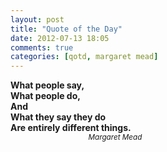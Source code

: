```yaml
---
layout: post
title: "Quote of the Day"
date: 2012-07-13 18:05
comments: true
categories: [qotd, margaret mead]
---
```


**What people say,**  
**What people do,**  
**And**  
**What they say they do**  
**Are entirely different things.**  
<sup>&nbsp;&nbsp;&nbsp;&nbsp;&nbsp;&nbsp;&nbsp;&nbsp;&nbsp;&nbsp;&nbsp;&nbsp;
&nbsp;&nbsp;&nbsp;&nbsp;&nbsp;&nbsp;&nbsp;&nbsp;&nbsp;&nbsp;&nbsp;&nbsp;&nbsp;
&nbsp;&nbsp;&nbsp;&nbsp;&nbsp;&nbsp;&nbsp;&nbsp;&nbsp;&nbsp;
_Margaret Mead_</sup>

